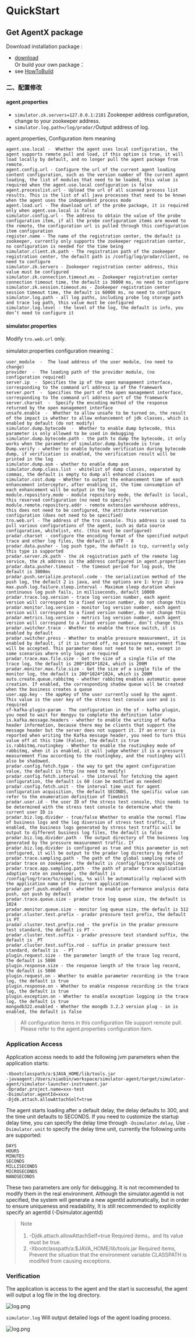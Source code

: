 # QuickStart

## Get AgentX package
Download installation package : 
- [download](http://xxxxx)
<br/>Or build your own package：
- see [HowToBuild](HowToBuild.md)

### 二、配置修改

#### agent.properties

- `simulator.zk.servers=127.0.0.1:2181` Zookeeper address configuration, change to your zookeeper address.
- `simulator.log.path=/log/pradar/`Output address of log.

agent.properties, Configuration item meaning

```
agent.use.local -  Whether the agent uses local configuration, the agent supports remote pull and load, if this option is true, it will load locally by default, and no longer pull the agent package from remote.
agent.config.url - Configure the url of the current agent loading content configuration, such as the version number of the current agent loading, the list of modules that need to be loaded, this value is required when the agent.use.local configuration is false
agent.processlist.url - Upload the url of all scanned process list results. This is the list of all java processes that need to be known when the agent uses the independent process mode
agent.load.url - The download url of the probe package, it is required only when agent.use.local is false
simulator.config.url - The address to obtain the value of the probe configuration item, if all the probe configuration items are moved to the remote, the configuration url is pulled through this configuration item configuration
register.name - The name of the registration center, the default is zookeeper, currently only supports the zookeeper registration center, no configuration is needed for the time being
simulator.client.zk.path - The registration path of the zookeeper registration center, the default path is /config/log/pradar/client, no need to configure
simulator.zk.servers - Zookeeper registration center address, this value must be configured
simulator.zk.connection.timeout.ms - Zookeeper registration center connection timeout time, the default is 30000 ms, no need to configure
simulator.zk.session.timeout.ms - Zookeeper registration center session timeout time, the default is 60000 ms, no need to configure
simulator.log.path - all log paths, including probe log storage path and trace log path, this value must be configured
simulator.log.level - the level of the log, the default is info, you don’t need to configure it
```

#### simulator.properties

Modify `tro.web.url` only.

simulator.properties configuration meaning：

```
user_module  -  The load address of the user module, (no need to change)
provider  -  The loading path of the provider module, (no configuration required)
server.ip  -  Specifies the ip of the open management interface, corresponding to the command url address ip of the framework
server.port  -  Specifies the port of the open management interface, corresponding to the command url address port of the framework
server.charset  -  Specify the encoding method of the response returned by the open management interface
unsafe.enable  -  Whether to allow unsafe to be turned on, the result of the impact is whether to allow enhancement of jdk classes, which is enabled by default (do not modify)
simulator.dump.bytecode  -  Whether to enable dump bytecode, this parameter is only allowed to be used in debugging
simulator.dump.bytecode.path - the path to dump the bytecode, it only works when the parameter of simulator.dump.bytecode is true
Dump.verify - whether to enable bytecode verification during bytecode dump, if verification is enabled, the verification result will be printed in the log
simulator.dump.asm - whether to enable dump asm
simulator.dump.class.list - whitelist of dump classes, separated by commas, the default is empty to dump all enhanced classes
simulator.cost.dump - Whether to output the enhancement time of each enhancement interceptor, after enabling it, the time consumption of each enhancement will be output in the log
module.repository.mode - module repository mode, the default is local, this reserved configuration (no need to specify)
module.remote.repository.addr - remote extension warehouse address, this does not need to be configured, the attribute reservation configuration (does not need to be specified)
tro.web.url - The address of the tro console. This address is used to pull various configurations of the agent, such as data source configuration, whitelist, etc. (this must be configured)
pradar.charset - configure the encoding format of the specified output trace and other log files, the default is UTF - 8
pradar.data.pusher - log push type, the default is tcp, currently only this type is supported
pradar.server.zk.path - the zk registration path of the remote log service, the zk address is the address configured in agent.properties
pradar.data.pusher.timeout - the timeout period for log push, the default is 3000ms
pradar.push.serialize.protocol.code - the serialization method of the push log, the default 2 is java, and the options are 1: kryo 2: java
max.push.log.failure.sleep.interval - Maximum sleep duration when continuous log push fails, in milliseconds, default 10000
pradar.trace.log.version - trace log version number, each agent version will correspond to a fixed version number, do not change this
pradar.monitor.log.version - monitor log version number, each agent version will correspond to a fixed version number, do not change this
pradar.metrics.log.version - metrics log version number, each agent version will correspond to a fixed version number, don’t change this
pradar.switcher.trace - Whether to enable the trace switch, it is enabled by default
pradar.switcher.press - Whether to enable pressure measurement, it is enabled by default, if it is turned off, no pressure measurement flow will be accepted. This parameter does not need to be set, except in some scenarios where only logs are required
pradar.trace.max.file.size - Get the size of a single file of the trace log, the default is 200*1024*1024, which is 200M
pradar.monitor.max.file.size - Get the size of a single file of the monitor log, the default is 200*1024*1024, which is 200M
auto.create.queue.rabbitmq - whether rabbitmq enables automatic queue creation. If enabled, the corresponding shadow queue will be created when the business creates a queue
user.app.key - the appKey of the user currently used by the agent. This value is the user key of the stress test console user and is required
sf-kafka-plugin-param - The configuration in the sf - kafka plugin, you need to wait for Hengyu to complete the definition later
is.kafka.message.headers - whether to enable the writing of Kafka header information, because there may be clients that support the message header but the server does not support it. If an error is reported when writing the Kafka message header, you need to turn this value off at this time (False), the default is true
is.rabbitmq.routingkey - Whether to enable the routingkey mode of rabbitmq, when it is enabled, it will judge whether it is a pressure measurement flow according to the routingkey, and the routingkey will also be shadowed.
pradar.config.fetch.type - the way to get the agent configuration value, the default is http (no need to modify)
pradar.config.fetch.interval - the interval for fetching the agent configuration, the default is 60 (can be modified as needed)
pradar.config.fetch.unit - the interval time unit for agent configuration acquisition, the default SECONDS, the specific value can refer to the enumeration definition of TimeUnit
pradar.user.id - the user ID of the stress test console, this needs to be determined with the stress test console to determine what the current user ID is
pradar.biz.log.divider - true/false Whether to enable the normal flow of business logs and the log diversion of stress test traffic, if enabled, the business logs generated by stress test traffic will be output to different business log files, the default is false
pradar.biz.log.divider.path - The output directory of the business log generated by the pressure measurement traffic. If pradar.biz.log.divider is configured as true and this parameter is not configured, it will be output to the pradar log directory by default
pradar.trace.sampling.path - The path of the global sampling rate of pradar trace on zookeeper, the default is /config/log/trace/simpling
pradar.trace.app.sampling.path - the path of pradar trace application adoption rate on zookeeper, the default is /config/log/trace/%s/simpling, %s will be automatically replaced with the application name of the current application
pradar.perf.push.enabled - whether to enable performance analysis data push, not push by default
pradar.trace.queue.size - pradar trace log queue size, the default is 1024
pradar.monitor.queue.size - monitor log queue size, the default is 512
pradar.cluster.test.prefix - pradar pressure test prefix, the default is PT_
pradar.cluster.test.prefix.rod - the prefix in the pradar pressure test standard, the default is PT - 
pradar.cluster.test.suffix - pradar pressure test standard suffix, the default is _PT
pradar.cluster.test.suffix.rod - suffix in pradar pressure test standard, default is  - PT
plugin.request.size - the parameter length of the trace log record, the default is 5000
plugin.response.size - the response length of the trace log record, the default is 5000
plugin.request.on - Whether to enable parameter recording in the trace log, the default is true
plugin.response.on - Whether to enable response recording in the trace log, the default is true
plugin.exception.on - Whether to enable exception logging in the trace log, the default is true
mongodb322.enabled - Whether the mongdb 3.2.2 version plug - in is enabled, the default is false
```

> All configuration items in this configuration file support remote pull. Please refer to the agent.properties configuration item.

### Application Access

Application access needs to add the following jvm parameters when the application starts:

```aidl
-Xbootclasspath/a:$JAVA_HOME/lib/tools.jar
-javaagent:/Users/xiaobin/workspace/simulator-agent/target/simulator-agent/simulator-launcher-instrument.jar
-Dpradar.project.name=xxx-test
-Dsimulator.agentId=xxxx
-Djdk.attach.allowAttachSelf=true
```
The agent starts loading after a default delay, the delay defaults to 300, and the time unit defaults to SECONDS.
If you need to customize the startup delay time, you can specify the delay time through `-Dsimulator.delay`,
Use `-Dsimulator.unit` to specify the delay time unit, currently the following units are supported: 
```aidl
DAYS
HOURS
MINUTES
SECONDS
MILLISECONDS
MICROSECONDS
NANOSECONDS
```
These two parameters are only for debugging. It is not recommended to modify them in the real environment. Although the simulator.agentId is not specified, the system will generate a new agentId automatically, but in order to ensure uniqueness and readability, It is still recommended to explicitly specify an agentId (-Dsimulator.agentId)

> Note 
> 1. -Djdk.attach.allowAttachSelf=true Required items，and Its value must be true.
> 2. -Xbootclasspath/a:$JAVA_HOME/lib/tools.jar Required items, Prevent the situation that the environment variable CLASSPATH is modifed from causing exceptions.

### Verification

The application is access to the agent and the start is successful, the agent will output a log file in the log directory.

![log.png](./imgs/loglist.jpg)

`simulator.log` Will output detailed logs of the agent loading process.

![log.png](./imgs/img.png)

